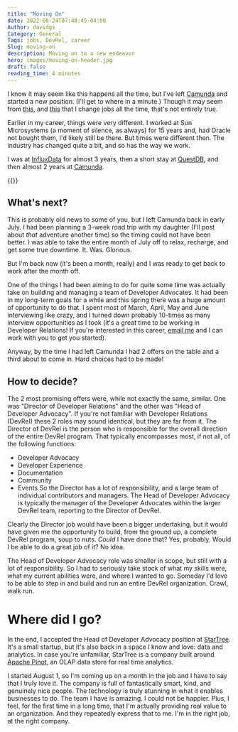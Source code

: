 ```yaml
---
title: "Moving On"
date: 2022-08-24T07:48:45-04:00
Author: davidgs
Category: General
Tags: jobs, DevRel, career
Slug: moving-on
description: Moving on to a new endeavor
hero: images/moving-on-header.jpg
draft: false
reading_time: 4 minutes
---
```


I know it may seem like this happens all the time, but I've left [Camunda](https://camunda.com) and started a new position. (I'll get to where in a minute.) Though it may seem from [this](/posts/work/its-time-series-all-the-way-down/), and [this](/posts/work/what-in-the-job-hopping-hell/) that I change jobs all the time, that's not entirely true.

Earlier in my career, things were very different. I worked at Sun Microsystems (a moment of silence, as always) for 15 years and, had Oracle not bought them, I'd likely still be there. But times were different then. The industry has changed quite a bit, and so has the way we work.

I was at [InfluxData](https://influxdata.com) for almost 3 years, then a short stay at [QuestDB](https://questdb.com), and then almost 2 years at [Camunda](https://camunda.com).

{{<youtube id="6b0ftfKFEJg" >}}

## What's next?

This is probably old news to some of you, but I left Camunda back in early  July. I had been planning a 3-week road trip with my daughter (I'll post about *that* adventure another time) so the timing could not have been better. I was able to take the entire month of July off to relax, recharge, and get some true downtime. It. Was. Glorious.

But I'm back now (it's been a month, really) and I was ready to get back to work after the month off.

One of the things I had been aiming to do for quite some time was actually take on building and managing a team of Developer Advocates. It had been in my long-term goals for a while and this spring there was a huge amount of opportunity to do that. I spent most of March, April, May and June interviewing like crazy, and I turned down probably 10-times as many interview opportunities as I took (it's a great time to be working in Developer Relations! If you're interested in this career, [email me](mailto:davidgs@davidgs.com) and I can work with you to get you started).

Anyway, by the time I had left Camunda I had 2 offers on the table and a third about to come in. Hard choices had to be made!

## How to decide?

The 2 most promising offers were, while not exactly the same, similar. One was "Director of Developer Relations" and the other was "Head of Developer Advocacy". If you're not familiar with Developer Relations (DevRel) these 2 roles may sound identical, but they are far from it. The Director of DevRel is the person who is responsible for the overall direction of the entire DevRel program. That typically encompasses most, if not all, of the following functions:
- Developer Advocacy
- Developer Experience
- Documentation
- Community
- Events
So the Director has a lot of responsibility, and a large team of individual contributors and managers. The Head of Developer Advocacy is typically the manager of the Developer Advocates within the larger DevRel team, reporting to the Director of DevRel.

Clearly the Director job would have been a bigger undertaking, but it would have given me the opportunity to build, from the ground up, a complete DevRel program, soup to nuts. *Could* I have done that? Yes, probably. Would I be able to do a great job of it? No idea.

The Head of Developer Advocacy role was smaller in scope, but still with a lot of responsibility. So I had to seriously take stock of what my skills were, what my current abilities were, and where I wanted to go. Someday I'd love to be able to step in and build and run an entire DevRel organization. Crawl, walk run.

# Where did I go?

In the end, I accepted the Head of Developer Advocacy position at [StarTree](https://startree.ai). It's a small startup, but it's also back in a space I know and love: data and analytics. In case you're unfamiliar, StarTree is a company built around [Apache Pinot](https://pinot.apache.org), an OLAP data store for real time analytics.

I started August 1, so I'm coming up on a month in the job and I have to say that I truly love it. The company is full of fantastically smart, kind, and genuinely nice people. The technology is truly stunning in what it enables businesses to do. The team I have is amazing. I could not be happier. Plus, I feel, for the first time in a long time, that I'm actually providing real value to an organization. And they repeatedly express that to me. I'm in the right job, at the right company.